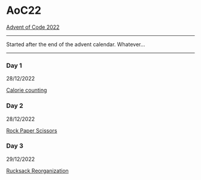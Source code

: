 # AoC22
[Advent of Code 2022](https://adventofcode.com/2022)

---

Started after the end of the advent calendar. Whatever...

---

### Day 1

28/12/2022

[Calorie counting](Day01/Day1.ipynb)

### Day 2

28/12/2022

[Rock Paper Scissors](Day02/Day2.ipynb)


### Day 3

29/12/2022

[Rucksack Reorganization](Day03/Day3.ipynb)
